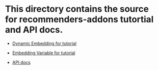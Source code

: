# This directory contains the source for recommenders-addons tutortial and API docs.

- [Dynamic Embedding for tutorial](https://github.com/tensorflow/recommenders-addons/blob/master/docs/tutorials/dynamic_embedding_tutorial.ipynb)
- [Embedding Variable for tutorial](https://github.com/tensorflow/recommenders-addons/blob/master/docs/tutorials/embedding_variable_tutorial.ipynb)


- [API docs](./api_docs/)
